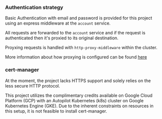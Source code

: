 ### Authentication strategy

Basic Authentication with email and password is provided for this project using an express middleware at the `account` service.

All requests are forwarded to the `account` service and if the request is authenticated then it's proxied to its original destination.

Proyxing requests is handled with `http-proxy-middleware` within the cluster.

More information about how proxying is configured can be found [here](../services/account/README.md#proxying)

### cert-manager

At the moment, the project lacks HTTPS support and solely relies on the less secure HTTP protocol.

This project utilizes the complimentary credits available on Google Cloud Platform (GCP) with an Autopilot Kubernetes (k8s) cluster on Google Kubernetes Engine (GKE). Due to the inherent constraints on resources in this setup, it is not feasible to install cert-manager.
